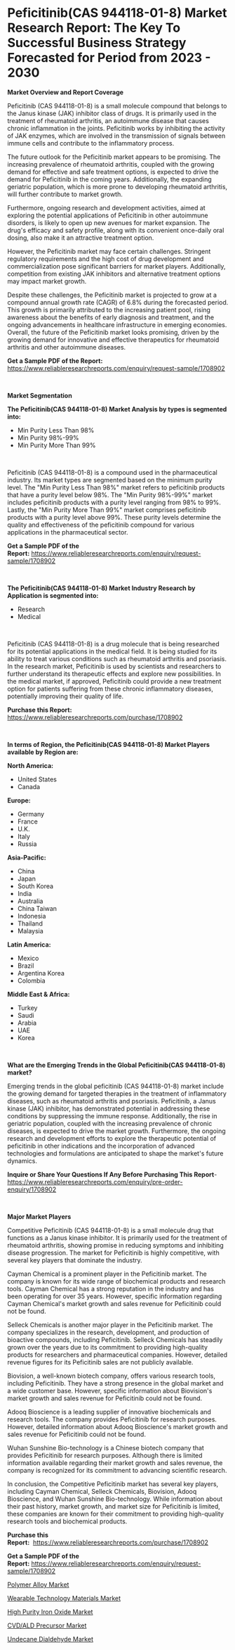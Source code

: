 <p><h1>Peficitinib(CAS 944118-01-8) Market Research Report: The Key To Successful Business Strategy Forecasted for Period from 2023 - 2030</h1></p><p><strong>Market Overview and Report Coverage</strong></p>
<p><p>Peficitinib (CAS 944118-01-8) is a small molecule compound that belongs to the Janus kinase (JAK) inhibitor class of drugs. It is primarily used in the treatment of rheumatoid arthritis, an autoimmune disease that causes chronic inflammation in the joints. Peficitinib works by inhibiting the activity of JAK enzymes, which are involved in the transmission of signals between immune cells and contribute to the inflammatory process.</p><p>The future outlook for the Peficitinib market appears to be promising. The increasing prevalence of rheumatoid arthritis, coupled with the growing demand for effective and safe treatment options, is expected to drive the demand for Peficitinib in the coming years. Additionally, the expanding geriatric population, which is more prone to developing rheumatoid arthritis, will further contribute to market growth.</p><p>Furthermore, ongoing research and development activities, aimed at exploring the potential applications of Peficitinib in other autoimmune disorders, is likely to open up new avenues for market expansion. The drug's efficacy and safety profile, along with its convenient once-daily oral dosing, also make it an attractive treatment option.</p><p>However, the Peficitinib market may face certain challenges. Stringent regulatory requirements and the high cost of drug development and commercialization pose significant barriers for market players. Additionally, competition from existing JAK inhibitors and alternative treatment options may impact market growth.</p><p>Despite these challenges, the Peficitinib market is projected to grow at a compound annual growth rate (CAGR) of 6.8% during the forecasted period. This growth is primarily attributed to the increasing patient pool, rising awareness about the benefits of early diagnosis and treatment, and the ongoing advancements in healthcare infrastructure in emerging economies. Overall, the future of the Peficitinib market looks promising, driven by the growing demand for innovative and effective therapeutics for rheumatoid arthritis and other autoimmune diseases.</p></p>
<p><strong>Get a Sample PDF of the Report:</strong> <a href="https://www.reliableresearchreports.com/enquiry/request-sample/1708902">https://www.reliableresearchreports.com/enquiry/request-sample/1708902</a></p>
<p>&nbsp;</p>
<p><strong>Market Segmentation</strong></p>
<p><strong>The Peficitinib(CAS 944118-01-8) Market Analysis by types is segmented into:</strong></p>
<p><ul><li>Min Purity Less Than 98%</li><li>Min Purity 98%-99%</li><li>Min Purity More Than 99%</li></ul></p>
<p>&nbsp;</p>
<p><p>Peficitinib (CAS 944118-01-8) is a compound used in the pharmaceutical industry. Its market types are segmented based on the minimum purity level. The "Min Purity Less Than 98%" market refers to peficitinib products that have a purity level below 98%. The "Min Purity 98%-99%" market includes peficitinib products with a purity level ranging from 98% to 99%. Lastly, the "Min Purity More Than 99%" market comprises peficitinib products with a purity level above 99%. These purity levels determine the quality and effectiveness of the peficitinib compound for various applications in the pharmaceutical sector.</p></p>
<p><strong>Get a Sample PDF of the Report:</strong>&nbsp;<a href="https://www.reliableresearchreports.com/enquiry/request-sample/1708902">https://www.reliableresearchreports.com/enquiry/request-sample/1708902</a></p>
<p>&nbsp;</p>
<p><strong>The Peficitinib(CAS 944118-01-8) Market Industry Research by Application is segmented into:</strong></p>
<p><ul><li>Research</li><li>Medical</li></ul></p>
<p>&nbsp;</p>
<p><p>Peficitinib (CAS 944118-01-8) is a drug molecule that is being researched for its potential applications in the medical field. It is being studied for its ability to treat various conditions such as rheumatoid arthritis and psoriasis. In the research market, Peficitinib is used by scientists and researchers to further understand its therapeutic effects and explore new possibilities. In the medical market, if approved, Peficitinib could provide a new treatment option for patients suffering from these chronic inflammatory diseases, potentially improving their quality of life.</p></p>
<p><strong>Purchase this Report:</strong>&nbsp; <a href="https://www.reliableresearchreports.com/purchase/1708902">https://www.reliableresearchreports.com/purchase/1708902</a></p>
<p>&nbsp;</p>
<p><strong>In terms of Region, the Peficitinib(CAS 944118-01-8) Market Players available by Region are:</strong></p>
<p>
    <p> <strong> North America: </strong>
        <ul>
            <li>United States</li>
            <li>Canada</li>
        </ul>
        </p> 
    <p> <strong> Europe: </strong>
        <ul>
            <li>Germany</li>
            <li>France</li>
            <li>U.K.</li>
            <li>Italy</li>
            <li>Russia</li>
        </ul>
        </p> 
    <p> <strong> Asia-Pacific: </strong>
        <ul>
            <li>China</li>
            <li>Japan</li>
            <li>South Korea</li>
            <li>India</li>
            <li>Australia</li>
            <li>China Taiwan</li>
            <li>Indonesia</li>
            <li>Thailand</li>
            <li>Malaysia</li>
        </ul>
        </p> 
    <p> <strong> Latin America: </strong>
        <ul>
            <li>Mexico</li>
            <li>Brazil</li>
            <li>Argentina Korea</li>
            <li>Colombia</li>
        </ul>
        </p> 
    <p> <strong> Middle East & Africa: </strong>
        <ul>
            <li>Turkey</li>
            <li>Saudi</li>
            <li>Arabia</li>
            <li>UAE</li>
            <li>Korea</li>
        </ul>
    </p>
    </p>
<p>&nbsp;</p>
<p><strong>What are the Emerging Trends in the Global Peficitinib(CAS 944118-01-8) market?</strong></p>
<p><p>Emerging trends in the global peficitinib (CAS 944118-01-8) market include the growing demand for targeted therapies in the treatment of inflammatory diseases, such as rheumatoid arthritis and psoriasis. Peficitinib, a Janus kinase (JAK) inhibitor, has demonstrated potential in addressing these conditions by suppressing the immune response. Additionally, the rise in geriatric population, coupled with the increasing prevalence of chronic diseases, is expected to drive the market growth. Furthermore, the ongoing research and development efforts to explore the therapeutic potential of peficitinib in other indications and the incorporation of advanced technologies and formulations are anticipated to shape the market's future dynamics.</p></p>
<p><strong>Inquire or Share Your Questions If Any Before Purchasing This Report</strong>- <a href="https://www.reliableresearchreports.com/enquiry/pre-order-enquiry/1708902">https://www.reliableresearchreports.com/enquiry/pre-order-enquiry/1708902</a></p>
<p>&nbsp;</p>
<p><strong>Major Market Players</strong></p>
<p><p>Competitive Peficitinib (CAS 944118-01-8) is a small molecule drug that functions as a Janus kinase inhibitor. It is primarily used for the treatment of rheumatoid arthritis, showing promise in reducing symptoms and inhibiting disease progression. The market for Peficitinib is highly competitive, with several key players that dominate the industry.</p><p>Cayman Chemical is a prominent player in the Peficitinib market. The company is known for its wide range of biochemical products and research tools. Cayman Chemical has a strong reputation in the industry and has been operating for over 35 years. However, specific information regarding Cayman Chemical's market growth and sales revenue for Peficitinib could not be found.</p><p>Selleck Chemicals is another major player in the Peficitinib market. The company specializes in the research, development, and production of bioactive compounds, including Peficitinib. Selleck Chemicals has steadily grown over the years due to its commitment to providing high-quality products for researchers and pharmaceutical companies. However, detailed revenue figures for its Peficitinib sales are not publicly available.</p><p>Biovision, a well-known biotech company, offers various research tools, including Peficitinib. They have a strong presence in the global market and a wide customer base. However, specific information about Biovision's market growth and sales revenue for Peficitinib could not be found.</p><p>Adooq Bioscience is a leading supplier of innovative biochemicals and research tools. The company provides Peficitinib for research purposes. However, detailed information about Adooq Bioscience's market growth and sales revenue for Peficitinib could not be found.</p><p>Wuhan Sunshine Bio-technology is a Chinese biotech company that provides Peficitinib for research purposes. Although there is limited information available regarding their market growth and sales revenue, the company is recognized for its commitment to advancing scientific research.</p><p>In conclusion, the Competitive Peficitinib market has several key players, including Cayman Chemical, Selleck Chemicals, Biovision, Adooq Bioscience, and Wuhan Sunshine Bio-technology. While information about their past history, market growth, and market size for Peficitinib is limited, these companies are known for their commitment to providing high-quality research tools and biochemical products.</p></p>
<p><strong>Purchase this Report:</strong>&nbsp;&nbsp;<a href="https://www.reliableresearchreports.com/purchase/1708902">https://www.reliableresearchreports.com/purchase/1708902</a></p>
<p></p>
<p><strong>Get a Sample PDF of the Report:</strong>&nbsp;<a href="https://www.reliableresearchreports.com/enquiry/request-sample/1708902">https://www.reliableresearchreports.com/enquiry/request-sample/1708902</a></p>
<p><p><a href="https://medium.com/@marlonblick/polymer-alloy-market-analysis-its-cagr-market-segmentation-and-global-industry-overview-17a0ffdfec7a">Polymer Alloy Market</a></p><p><a href="https://medium.com/@aliciahaley1989/wearable-technology-materials-market-size-and-market-trends-complete-industry-overview-2023-to-e60ebc5457e8">Wearable Technology Materials Market</a></p><p><a href="https://github.com/RoccoManning/Market-Research-Report-List-2/blob/main/high-purity-iron-oxide-market.md">High Purity Iron Oxide Market</a></p><p><a href="https://medium.com/@yvettelesch/cvd-ald-precursor-market-size-market-outlook-and-market-forecast-2023-to-2030-afd83b27fd45">CVD/ALD Precursor Market</a></p><p><a href="https://github.com/RichRobinson5/Market-Research-Report-List-2/blob/main/undecane-dialdehyde-market.md">Undecane Dialdehyde Market</a></p></p>